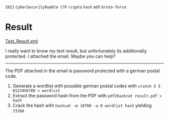 `2021` `CyberSecurityRumble CTF` `crypto` `hash` `md5` `brute-force`  

# Result
[Test_Result.eml](./Test_Result.eml)

I really want to know my test result, but unfortunately its additionally protected. I attached the email. Maybe you can help?
___

The PDF attached in the email is password protected with a german postal code.

1. Generate a wordlist with possible german postal codes with `crunch 5 5 0123456789 > wordlist`
2. Extract the password hash from the PDF with `pdf2hashcat result.pdf > hash`
3. Crack the hash with `hashcat -m 10700 -a 0 wordlist hash` yielding `73760`
